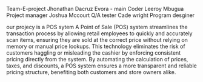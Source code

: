 Team-E-project Jhonathan Dacruz Evora - main Coder 
Leeroy Mbugua Project manager
Joshua Mccourt Q/A tester
Cade wright Program desginer

our projecy is a POS sytem
A Point of Sale (POS) system streamlines the transaction process by allowing retail 
employees to quickly and accurately scan items, ensuring they are sold at the correct 
price without relying on memory or manual price lookups. This technology eliminates 
the risk of customers haggling or misleading the cashier by enforcing consistent 
pricing directly from the system. By automating the calculation of prices, taxes, and 
discounts, a POS system ensures a more transparent and reliable pricing structure, benefiting both customers and store owners alike.
